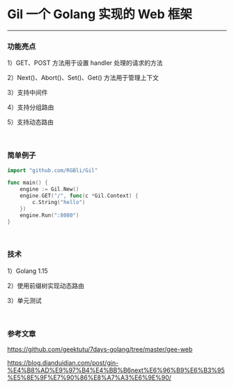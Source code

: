 # Gil 一个 Golang 实现的 Web 框架
---

### 功能亮点
1）GET、POST 方法用于设置 handler 处理的请求的方法

2）Next()、Abort()、Set()、Get() 方法用于管理上下文

3）支持中间件

4）支持分组路由

5）支持动态路由

</br>

### 简单例子
``` go
import "github.com/RGBli/Gil"

func main() {
    engine := Gil.New()
    engine.GET("/", func(c *Gil.Context) {
        c.String("hello")
    })
    engine.Run(":8080")
}
```

</br>

### 技术
1）Golang 1.15

2）使用前缀树实现动态路由

3）单元测试

</br>

### 参考文章
https://github.com/geektutu/7days-golang/tree/master/gee-web

https://blog.dianduidian.com/post/gin-%E4%B8%AD%E9%97%B4%E4%BB%B6next%E6%96%B9%E6%B3%95%E5%8E%9F%E7%90%86%E8%A7%A3%E6%9E%90/

</br>